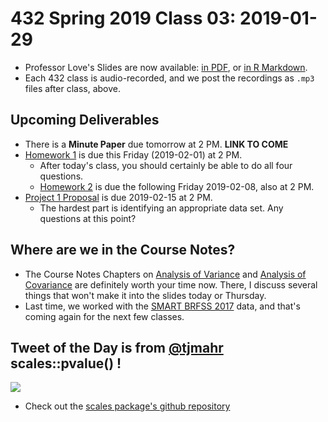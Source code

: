 # 432 Spring 2019 Class 03: 2019-01-29

- Professor Love's Slides are now available: [in PDF](https://github.com/THOMASELOVE/2019-432/blob/master/slides/class03/432_2019_slides03.pdf), or [in R Markdown](https://github.com/THOMASELOVE/2019-432/blob/master/slides/class03/432_2019_slides03.Rmd). 
- Each 432 class is audio-recorded, and we post the recordings as `.mp3` files after class, above.

## Upcoming Deliverables

- There is a **Minute Paper** due tomorrow at 2 PM. **LINK TO COME**
- [Homework 1](https://github.com/THOMASELOVE/2019-432/tree/master/homework) is due this Friday (2019-02-01) at 2 PM.
    - After today's class, you should certainly be able to do all four questions.
    - [Homework 2](https://github.com/THOMASELOVE/2019-432/tree/master/homework) is due the following Friday 2019-02-08, also at 2 PM.
- [Project 1 Proposal](https://github.com/THOMASELOVE/2019-432/tree/master/projects) is due 2019-02-15 at 2 PM. 
    - The hardest part is identifying an appropriate data set. Any questions at this point?
 
## Where are we in the Course Notes?

- The Course Notes Chapters on [Analysis of Variance](https://thomaselove.github.io/2019-432-book/analysis-of-variance.html) and [Analysis of Covariance](https://thomaselove.github.io/2019-432-book/analysis-of-covariance.html) are definitely worth your time now. There, I discuss several things that won't make it into the slides today or Thursday.
- Last time, we worked with the [SMART BRFSS 2017](https://github.com/THOMASELOVE/2019-432/tree/master/data-and-code/smart_2017) data, and that's coming again for the next few classes.

## Tweet of the Day is from [@tjmahr](https://twitter.com/tjmahr/status/1089373127153459200?s=11) scales::pvalue() !

![](https://github.com/THOMASELOVE/2019-432/blob/master/slides/class03/figures/mahr_tw.PNG)

- Check out the [scales package's github repository](https://github.com/r-lib/scales)
